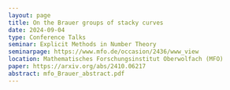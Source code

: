 ```yaml
---
layout: page
title: On the Brauer groups of stacky curves
date: 2024-09-04
type: Conference Talks
seminar: Explicit Methods in Number Theory
seminarpage: https://www.mfo.de/occasion/2436/www_view
location: Mathematisches Forschungsinstitut Oberwolfach (MFO)
paper: https://arxiv.org/abs/2410.06217
abstract: mfo_Brauer_abstract.pdf
---
```

